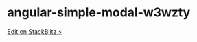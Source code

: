 # angular-simple-modal-w3wzty

[Edit on StackBlitz ⚡️](https://stackblitz.com/edit/angular-simple-modal-w3wzty)